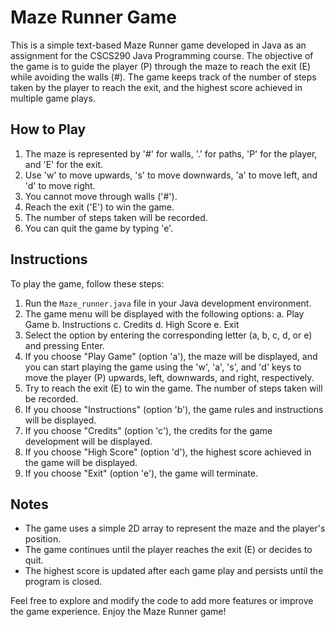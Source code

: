 # Maze Runner Game

This is a simple text-based Maze Runner game developed in Java as an assignment for the CSCS290 Java Programming course. The objective of the game is to guide the player (P) through the maze to reach the exit (E) while avoiding the walls (#). The game keeps track of the number of steps taken by the player to reach the exit, and the highest score achieved in multiple game plays.

## How to Play

1. The maze is represented by '#' for walls, '.' for paths, 'P' for the player, and 'E' for the exit.
2. Use 'w' to move upwards, 's' to move downwards, 'a' to move left, and 'd' to move right.
3. You cannot move through walls ('#').
4. Reach the exit ('E') to win the game.
5. The number of steps taken will be recorded.
6. You can quit the game by typing 'e'.

## Instructions

To play the game, follow these steps:

1. Run the `Maze_runner.java` file in your Java development environment.
2. The game menu will be displayed with the following options:
   a. Play Game
   b. Instructions
   c. Credits
   d. High Score
   e. Exit
3. Select the option by entering the corresponding letter (a, b, c, d, or e) and pressing Enter.
4. If you choose "Play Game" (option 'a'), the maze will be displayed, and you can start playing the game using the 'w', 'a', 's', and 'd' keys to move the player (P) upwards, left, downwards, and right, respectively.
5. Try to reach the exit (E) to win the game. The number of steps taken will be recorded.
6. If you choose "Instructions" (option 'b'), the game rules and instructions will be displayed.
7. If you choose "Credits" (option 'c'), the credits for the game development will be displayed.
8. If you choose "High Score" (option 'd'), the highest score achieved in the game will be displayed.
9. If you choose "Exit" (option 'e'), the game will terminate.

## Notes

- The game uses a simple 2D array to represent the maze and the player's position.
- The game continues until the player reaches the exit (E) or decides to quit.
- The highest score is updated after each game play and persists until the program is closed.

Feel free to explore and modify the code to add more features or improve the game experience. Enjoy the Maze Runner game!
